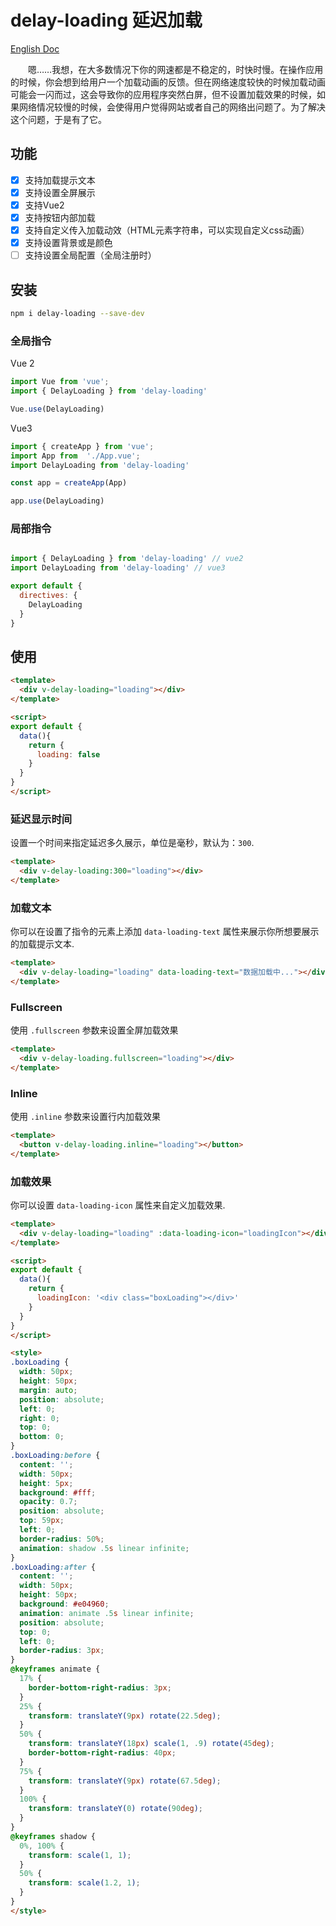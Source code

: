 # delay-loading 延迟加载

[English Doc](/README.md)

&emsp;&emsp;嗯……我想，在大多数情况下你的网速都是不稳定的，时快时慢。在操作应用的时候，你会想到给用户一个加载动画的反馈。但在网络速度较快的时候加载动画可能会一闪而过，这会导致你的应用程序突然白屏，但不设置加载效果的时候，如果网络情况较慢的时候，会使得用户觉得网站或者自己的网络出问题了。为了解决这个问题，于是有了它。

## 功能

- [x] 支持加载提示文本
- [x] 支持设置全屏展示
- [x] 支持Vue2
- [x] 支持按钮内部加载
- [x] 支持自定义传入加载动效（HTML元素字符串，可以实现自定义css动画）
- [x] 支持设置背景或是颜色
- [ ] 支持设置全局配置（全局注册时）

## 安装
```sh
npm i delay-loading --save-dev
```

### 全局指令
Vue 2
```js
import Vue from 'vue';
import { DelayLoading } from 'delay-loading'

Vue.use(DelayLoading)
```

Vue3
```js
import { createApp } from 'vue';
import App from  './App.vue';
import DelayLoading from 'delay-loading'

const app = createApp(App)

app.use(DelayLoading)
```

### 局部指令

```js

import { DelayLoading } from 'delay-loading' // vue2
import DelayLoading from 'delay-loading' // vue3

export default {
  directives: {
    DelayLoading
  }
}
```

## 使用
```html
<template>
  <div v-delay-loading="loading"></div>
</template>

<script>
export default {
  data(){
    return {
      loading: false
    }
  }
}
</script>
```

### 延迟显示时间
设置一个时间来指定延迟多久展示，单位是毫秒，默认为：`300`.

```html
<template>
  <div v-delay-loading:300="loading"></div>
</template>
```

### 加载文本

你可以在设置了指令的元素上添加 `data-loading-text` 属性来展示你所想要展示的加载提示文本.

```html
<template>
  <div v-delay-loading="loading" data-loading-text="数据加载中..."></div>
</template>
```

### Fullscreen

使用 `.fullscreen` 参数来设置全屏加载效果

```html
<template>
  <div v-delay-loading.fullscreen="loading"></div>
</template>
```

### Inline

使用 `.inline` 参数来设置行内加载效果

```html
<template>
  <button v-delay-loading.inline="loading"></button>
</template>
```


### 加载效果

你可以设置 `data-loading-icon` 属性来自定义加载效果.

```html
<template>
  <div v-delay-loading="loading" :data-loading-icon="loadingIcon"></div>
</template>

<script>
export default {
  data(){
    return {
      loadingIcon: '<div class="boxLoading"></div>'
    }
  }
}
</script>

<style>
.boxLoading {  
  width: 50px;
  height: 50px;
  margin: auto;
  position: absolute;
  left: 0;
  right: 0;
  top: 0;
  bottom: 0;
}
.boxLoading:before {
  content: '';
  width: 50px;
  height: 5px;
  background: #fff;
  opacity: 0.7;
  position: absolute;
  top: 59px;
  left: 0;
  border-radius: 50%;
  animation: shadow .5s linear infinite;
}
.boxLoading:after {
  content: '';
  width: 50px;
  height: 50px;
  background: #e04960;
  animation: animate .5s linear infinite;
  position: absolute;
  top: 0;
  left: 0;
  border-radius: 3px;
}
@keyframes animate {
  17% {
    border-bottom-right-radius: 3px;
  }
  25% {
    transform: translateY(9px) rotate(22.5deg);
  }
  50% {
    transform: translateY(18px) scale(1, .9) rotate(45deg);
    border-bottom-right-radius: 40px;
  }
  75% {
    transform: translateY(9px) rotate(67.5deg);
  }
  100% {
    transform: translateY(0) rotate(90deg);
  }
}
@keyframes shadow {
  0%, 100% {
    transform: scale(1, 1);
  }
  50% {
    transform: scale(1.2, 1);
  }
}
</style>
```
